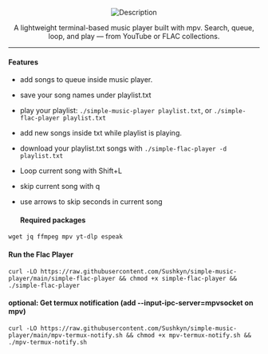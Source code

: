 <div align="center">

![Description](example.png)

A lightweight terminal-based music player built with mpv.
Search, queue, loop, and play — from YouTube or FLAC collections.
</div>

---

#### Features

 - add songs to queue inside music player.
 - save your song names under playlist.txt
 - play your playlist: `./simple-music-player playlist.txt`, or `./simple-flac-player playlist.txt`
 - add new songs inside txt while playlist is playing.
 - download your playlist.txt songs with `./simple-flac-player -d playlist.txt`
 - Loop current song with Shift+L
 - skip current song with q
 - use arrows to skip seconds in current song

   #### Required packages

`wget jq ffmpeg mpv yt-dlp espeak`


#### Run the Flac Player 
```
curl -LO https://raw.githubusercontent.com/Sushkyn/simple-music-player/main/simple-flac-player && chmod +x simple-flac-player && ./simple-flac-player
```
#### optional: Get termux notification (add --input-ipc-server=mpvsocket on mpv)
```
curl -LO https://raw.githubusercontent.com/Sushkyn/simple-music-player/main/mpv-termux-notify.sh && chmod +x mpv-termux-notify.sh && ./mpv-termux-notify.sh
